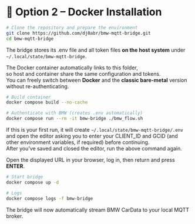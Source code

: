 # 🐳 Option 2 – Docker Installation

```bash
# Clone the repository and prepare the environment
git clone https://github.com/dj0abr/bmw-mqtt-bridge.git
cd bmw-mqtt-bridge
```

The bridge stores its .env file and all token files **on the host system** under  
`~/.local/state/bmw-mqtt-bridge`.

The Docker container automatically links to this folder,  
so host and container share the same configuration and tokens.  
You can freely switch between **Docker** and the **classic bare-metal** version without re-authenticating.

```bash
# Build container
docker compose build --no-cache

# Authenticate with BMW (creates .env automatically)
docker compose run --rm -it bmw-bridge ./bmw_flow.sh
```

If this is your first run, it will create `~/.local/state/bmw-mqtt-bridge/.env`  
and open the editor asking you to enter your CLIENT_ID and GCID (and other environment variables, if required) before continuing.  
After you’ve saved and closed the editor, run the above command again.

Open the displayed URL in your browser, log in, then return and press **ENTER**.

```bash
# Start bridge
docker compose up -d

# Logs
docker compose logs -f bmw-bridge
```

The bridge will now automatically stream BMW CarData to your local MQTT broker.
